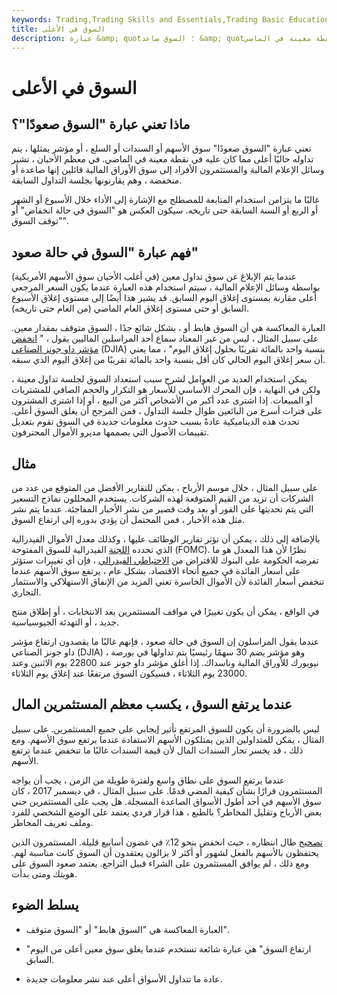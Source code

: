 ```yaml
---
keywords: Trading,Trading Skills and Essentials,Trading Basic Education,Trading Skills
title: السوق في الأعلى
description: عبارة &amp; quot؛ السوق صاعد &amp; quot؛ تعني أن سوق الأسهم أو السندات أو السلع يتم تداولها حاليًا أعلى مما كانت عليه في نقطة معينة في الماضي.
---
```


# السوق في الأعلى
## ماذا تعني عبارة "السوق صعودًا"؟

تعني عبارة "السوق صعودًا" سوق الأسهم أو السندات أو السلع ، أو مؤشر يمثلها ، يتم تداوله حاليًا أعلى مما كان عليه في نقطة معينة في الماضي. في معظم الأحيان ، تشير وسائل الإعلام المالية والمستثمرون الأفراد إلى سوق الأوراق المالية قائلين إنها صاعدة أو منخفضة ، وهم يقارنونها بجلسة التداول السابقة.

غالبًا ما يتزامن استخدام المتابعة للمصطلح مع الإشارة إلى الأداء خلال الأسبوع أو الشهر أو الربع أو السنة السابقة حتى تاريخه. سيكون العكس هو "السوق في حالة انخفاض" أو "توقف السوق".

## فهم عبارة "السوق في حالة صعود"

عندما يتم الإبلاغ عن سوق تداول معين (في أغلب الأحيان سوق الأسهم الأمريكية) بواسطة وسائل الإعلام المالية ، سيتم استخدام هذه العبارة عندما يكون السعر المرجعي أعلى مقارنة بمستوى إغلاق اليوم السابق. قد يشير هذا أيضًا إلى مستوى إغلاق الأسبوع السابق أو حتى مستوى إغلاق العام الماضي (من العام حتى تاريخه).

العبارة المعاكسة هي أن السوق هابط أو ، بشكل شائع جدًا ، السوق متوقف بمقدار معين. على سبيل المثال ، ليس من غير المعتاد سماع أحد المراسلين الماليين يقول ، " [انخفض مؤشر داو جونز الصناعي](/djia) (DJIA) بنسبة واحد بالمائة تقريبًا بحلول إغلاق اليوم" ، مما يعني أن سعر إغلاق اليوم الحالي كان أقل بنسبة واحد بالمائة تقريبًا من إغلاق اليوم الذي سبقه.

يمكن استخدام العديد من العوامل لشرح سبب استعداد السوق لجلسة تداول معينة ، ولكن في النهاية ، فإن المحرك الأساسي للأسعار هو التكرار والحجم الصافي للمشتريات أو المبيعات. إذا اشترى عدد أكبر من الأشخاص أكثر من البيع ، أو إذا اشترى المشترون على فترات أسرع من البائعين طوال جلسة التداول ، فمن المرجح أن يغلق السوق أعلى. تحدث هذه الديناميكية عادةً بسبب حدوث معلومات جديدة في السوق تقوم بتعديل تقييمات الأصول التي يصممها مديرو الأموال المحترفون.

## مثال

على سبيل المثال ، خلال موسم الأرباح ، يمكن للتقارير الأفضل من المتوقع من عدد من الشركات أن تزيد من القيم المتوقعة لهذه الشركات. يستخدم المحللون نماذج التسعير التي يتم تحديثها على الفور أو بعد وقت قصير من نشر الأخبار المفاجئة. عندما يتم نشر مثل هذه الأخبار ، فمن المحتمل أن يؤدي بدوره إلى ارتفاع السوق.

بالإضافة إلى ذلك ، يمكن أن تؤثر تقارير الوظائف عليها ، وكذلك معدل الأموال الفيدرالية الذي تحدده [اللجنة](/fomc) الفيدرالية للسوق المفتوحة (FOMC). نظرًا لأن هذا المعدل هو ما تفرضه الحكومة على البنوك للاقتراض من [الاحتياطي الفيدرالي](/federalreservebank) ، فإن أي تغييرات ستؤثر على أسعار الفائدة في جميع أنحاء الاقتصاد. بشكل عام ، يرتفع سوق الأسهم عندما تنخفض أسعار الفائدة لأن الأموال الخاسرة تعني المزيد من الإنفاق الاستهلاكي والاستثمار التجاري.

في الواقع ، يمكن أن يكون تغييرًا في مواقف المستثمرين بعد الانتخابات ، أو إطلاق منتج جديد ، أو التهدئة الجيوسياسية.

عندما يقول المراسلون إن السوق في حالة صعود ، فإنهم غالبًا ما يقصدون ارتفاع مؤشر داو جونز الصناعي (DJIA) ، وهو مؤشر يضم 30 سهمًا رئيسيًا يتم تداولها في بورصة نيويورك للأوراق المالية وناسداك. إذا أغلق مؤشر داو جونز عند 22800 يوم الاثنين وعند 23000 يوم الثلاثاء ، فسيكون السوق مرتفعًا عند إغلاق يوم الثلاثاء.

## عندما يرتفع السوق ، يكسب معظم المستثمرين المال

ليس بالضرورة أن يكون للسوق المرتفع تأثير إيجابي على جميع المستثمرين. على سبيل المثال ، يمكن للمتداولين الذين يمتلكون الأسهم الاستفادة عندما يرتفع سوق الأسهم. ومع ذلك ، قد يخسر تجار السندات المال لأن قيمة السندات غالبًا ما تنخفض عندما ترتفع الأسهم.

عندما يرتفع السوق على نطاق واسع ولفترة طويلة من الزمن ، يجب أن يواجه المستثمرون قرارًا بشأن كيفية المضي قدمًا. على سبيل المثال ، في ديسمبر 2017 ، كان سوق الأسهم في أحد أطول الأسواق الصاعدة المسجلة. هل يجب على المستثمرين جني بعض الأرباح وتقليل المخاطر؟ بالطبع ، هذا قرار فردي يعتمد على الوضع الشخصي للفرد وملف تعريف المخاطر.

[تصحيح](/correction) طال انتظاره ، حيث انخفض بنحو 12٪ في غضون أسابيع قليلة. المستثمرون الذين يحتفظون بالأسهم بالفعل لشهور أو أكثر لا يزالون يعتقدون أن السوق كانت مناسبة لهم. ومع ذلك ، لم يوافق المستثمرون على الشراء قبيل التراجع. يعتمد صعود السوق على هويتك ومتى بدأت.

## يسلط الضوء

- العبارة المعاكسة هي "السوق هابط" أو "السوق متوقف".

- "ارتفاع السوق" هي عبارة شائعة تستخدم عندما يغلق سوق معين أعلى من اليوم السابق.

- عادة ما تتداول الأسواق أعلى عند نشر معلومات جديدة.

